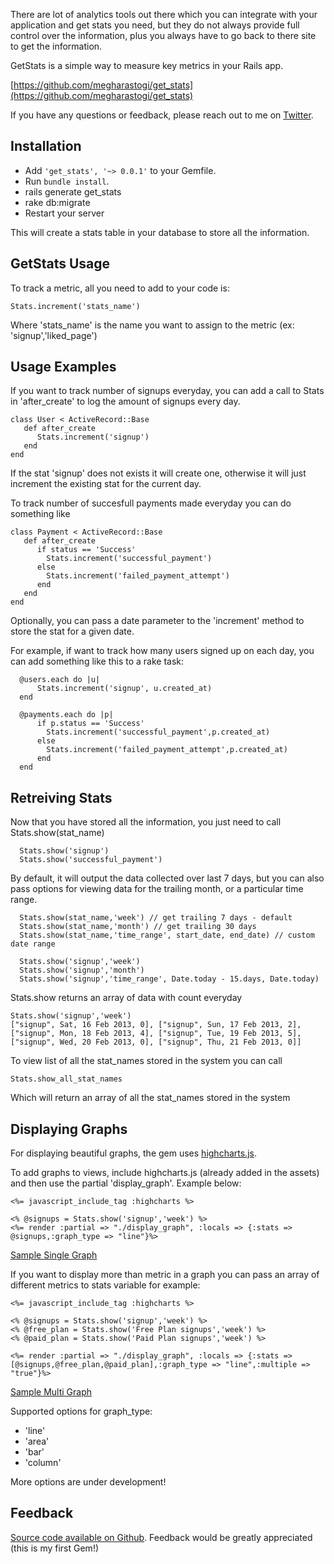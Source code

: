 There are lot of  analytics tools out there which you can integrate with your application and get stats you need, but they do not always provide full control over the information, plus you always have to go back to there site to get the information. 

GetStats is a simple way to measure key metrics in your Rails app.

[https://github.com/megharastogi/get_stats](https://github.com/megharastogi/get_stats)

If you have any questions or feedback, please reach out to me on [Twitter](https://twitter.com/megharastogi).

Installation
------------

- Add `'get_stats', '~> 0.0.1'` to your Gemfile.
- Run `bundle install`.
- rails generate get_stats
- rake db:migrate
- Restart your server 


This will create a stats table in your database to store all the information.

GetStats Usage
----------------

To track a metric, all you need to add to your code is:

```
Stats.increment('stats_name')
```
Where 'stats_name' is the name you want to assign to the metric (ex: 'signup','liked_page')

Usage Examples
--------------

If you want to track number of signups everyday, you can add a call to Stats in 'after_create' to log the amount of signups every day.

```
class User < ActiveRecord::Base
   def after_create
      Stats.increment('signup')
   end
end
```
If the stat 'signup' does not exists it will create one, otherwise it will just increment the existing stat for the current day.

To track number of succesfull payments made everyday you can do something like

```
class Payment < ActiveRecord::Base
   def after_create
      if status == 'Success'
        Stats.increment('successful_payment')
      else
        Stats.increment('failed_payment_attempt')
      end 
   end
end
```

Optionally, you can pass a date parameter to the 'increment' method to store the stat for a given date.

For example, if want to track how many users signed up on each day, you can add something like this to a rake task:

```
  @users.each do |u|
      Stats.increment('signup', u.created_at)
  end    
```

```
  @payments.each do |p|
      if p.status == 'Success'
        Stats.increment('successful_payment',p.created_at)
      else
        Stats.increment('failed_payment_attempt',p.created_at)
      end
  end    
```

Retreiving Stats
----------------

Now that you have stored all the information, you just need to call Stats.show(stat_name)

```
  Stats.show('signup')
  Stats.show('successful_payment')
```
By default, it will output the data collected over last 7 days, but you can also pass options for viewing data for the trailing month, or a particular time range.

```
  Stats.show(stat_name,'week') // get trailing 7 days - default
  Stats.show(stat_name,'month') // get trailing 30 days
  Stats.show(stat_name,'time_range', start_date, end_date) // custom date range

```
```
  Stats.show('signup','week')
  Stats.show('signup','month')
  Stats.show('signup','time_range', Date.today - 15.days, Date.today)

```

Stats.show returns an array of data with count everyday

```
Stats.show('signup','week') 
["signup", Sat, 16 Feb 2013, 0], ["signup", Sun, 17 Feb 2013, 2], ["signup", Mon, 18 Feb 2013, 4], ["signup", Tue, 19 Feb 2013, 5], ["signup", Wed, 20 Feb 2013, 0], ["signup", Thu, 21 Feb 2013, 0]]
```
To view list of all the stat_names stored in the system you can call

```
Stats.show_all_stat_names  
```
Which will return an array of all the stat_names stored in the system

Displaying Graphs
-----------------
For displaying beautiful graphs, the gem uses [highcharts.js](http://www.highcharts.com/).

To add graphs to views, include highcharts.js (already added in the assets) and then use the partial 'display_graph'. Example below:

```
<%= javascript_include_tag :highcharts %>

<% @signups = Stats.show('signup','week') %>
<%= render :partial => "./display_graph", :locals => {:stats => @signups,:graph_type => "line"}%>
```
[Sample Single Graph](megharastogi.github.com/get_stats/app/assets/images/signup_line.png)

If you want to display more than metric in a graph you can pass an array of different metrics to stats variable for example:

```
<%= javascript_include_tag :highcharts %>

<% @signups = Stats.show('signup','week') %>
<% @free_plan = Stats.show('Free Plan signups','week') %>
<% @paid_plan = Stats.show('Paid Plan signups','week') %>

<%= render :partial => "./display_graph", :locals => {:stats => [@signups,@free_plan,@paid_plan],:graph_type => "line",:multiple => "true"}%>
```
[Sample Multi Graph](megharastogi.github.com/get_stats/app/assets/images/multiple_line_chart.png)


Supported options for graph_type:
- 'line'
- 'area'
- 'bar'
- 'column'

More options are under development!

Feedback
--------
[Source code available on Github](https://github.com/megharastogi/get_stats). Feedback would be greatly appreciated (this is my first Gem!)


